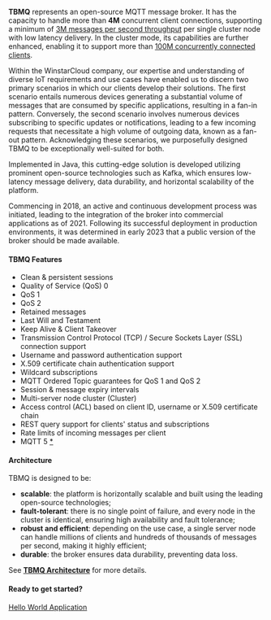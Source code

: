 
**TBMQ** represents an open-source MQTT message broker. It has the capacity to handle more than **4M** concurrent client connections, 
supporting a minimum of [3M messages per second throughput](/docs/mqtt-broker/reference/3m-throughput-single-node-performance-test/) per single cluster node 
with low latency delivery. 
In the cluster mode, its capabilities are further enhanced, 
enabling it to support more than [100M concurrently connected clients](/docs/mqtt-broker/reference/100m-connections-performance-test/).

Within the WinstarCloud company, our expertise and understanding of diverse IoT requirements and use cases have enabled us to discern
two primary scenarios in which our clients develop their solutions. 
The first scenario entails numerous devices generating a substantial volume of messages that are consumed by specific applications, 
resulting in a fan-in pattern. Conversely, the second scenario involves numerous devices subscribing to specific updates or notifications, 
leading to a few incoming requests that necessitate a high volume of outgoing data, known as a fan-out pattern. 
Acknowledging these scenarios, we purposefully designed TBMQ to be exceptionally well-suited for both.

Implemented in Java, this cutting-edge solution is developed utilizing prominent open-source technologies such as Kafka, 
which ensures low-latency message delivery, data durability, and horizontal scalability of the platform.

Commencing in 2018, an active and continuous development process was initiated, leading to the integration of the broker into commercial applications as of 2021. 
Following its successful deployment in production environments, it was determined in early 2023 that a public version of the broker should be made available.

#### TBMQ Features

- Clean & persistent sessions
- Quality of Service (QoS) 0
- QoS 1
- QoS 2
- Retained messages
- Last Will and Testament
- Keep Alive & Client Takeover
- Transmission Control Protocol (TCP) / Secure Sockets Layer (SSL) connection support
- Username and password authentication support
- X.509 certificate chain authentication support
- Wildcard subscriptions
- MQTT Ordered Topic guarantees for QoS 1 and QoS 2
- Session & message expiry intervals
- Multi-server node cluster (Cluster)
- Access control (ACL) based on client ID, username or X.509 certificate chain
- REST query support for clients' status and subscriptions
- Rate limits of incoming messages per client
- MQTT 5 [*](https://github.com/winstarcloud/tbmq#tbmq)


#### Architecture

TBMQ is designed to be:

* **scalable**: the platform is horizontally scalable and built using the leading open-source technologies;
* **fault-tolerant**: there is no single point of failure, and every node in the cluster is identical, ensuring high availability and fault tolerance;
* **robust and efficient**: depending on the use case, a single server node can handle millions of clients and hundreds of thousands of messages per second, making it highly efficient;
* **durable**: the broker ensures data durability, preventing data loss.

See [**TBMQ Architecture**](/docs/mqtt-broker/architecture) for more details.

#### Ready to get started?

<p><a href="/docs/mqtt-broker/getting-started/" class="button">Hello World Application</a></p>
